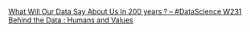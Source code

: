[What Will Our Data Say About Us In 200 years ? – #DataScience W231   Behind the Data : Humans and Values](https://qi.tc/qi/117813)